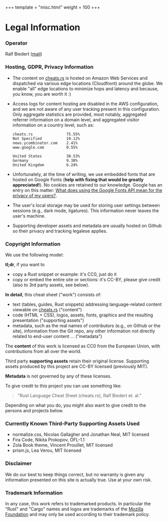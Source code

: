 +++
template = "misc.html"
weight = 100
+++


# Legal Information


### Operator

Ralf Biedert (<a href="mailto:admin@xr.io">mail</a>)



### Hosting, GDPR, Privacy Information

- The content on [cheats.rs](https://cheats.rs) is hosted on Amazon Web Services and dispatched via various edge locations (Cloudfront) around the globe. We enable "all" edge locations to minimize hops and latency and because, you know, you are worth it :)
- Access logs for content hosting are disabled in the AWS configuration, and we are not aware of any user tracking present in this configuration. Only aggregate statistics are provided, most notably, aggregated referrer information on a domain level, and aggregated visitor information on a country level, such as:

    ```
    cheats.rs               75.55%
    Not Specified           19.12%
    news.ycombinator.com    2.41%
    www.google.com          0.55%
    ```

    ```
    United States           30.53%
    Germany                 9.38%
    United Kingdom          6.24%
    ```

- Unfortunately, at the time of writing, we use embedded fonts that are hosted on Google Fonts (**help with fixing that would be greatly appreciated!**). No cookies are retained to our knowledge. Google has an entry on this matter: [What does using the Google Fonts API mean for the privacy of my users?](https://developers.google.com/fonts/faq).
- The user's local storage may be used for storing user settings between sessions (e.g., dark mode, ligatures). This information never leaves the user's machine.
- Supporting developer assets and metadata are usually hosted on Github so their privacy and tracking legalese applies.


### Copyright Information

We use the following model:

**tl;dr**, if you want to
- copy a Rust snippet or example: it's CC0, just do it
- copy or embed the entire site or sections: it's CC-BY, please give credit (also to 3rd party assets, see below).


**In detail**, this cheat sheet ("work") consists of:

- text (tables, guides, Rust snippets) addressing language-related content viewable on [cheats.rs](https://cheats.rs) ("content")
- code (HTML + CSS), logos, assets, fonts, graphics and the resulting presentation ("supporting assets")
- metadata, such as the real names of contributors (e.g., on Github or the site), information from the Git repo, any other information not directly related to end-user content ... ("metadata")

The **content** of this work is licensed as CC0 from the European Union, with contributions from all over the world.

Third party **supporting assets** retain their original license. Supporting assets produced by this project are CC-BY licensed (previously MIT).

**Metadata** is not governed by any of these licenses.

To give credit to this project you can use something like:

> "Rust Language Cheat Sheet (cheats.rs), Ralf Biedert et. al."

Depending on what you do, you might also want to give credit to the persons and projects below.




### Currently Known Third-Party Supporting Assets Used

- normalize.css, Nicolas Gallagher and Jonathan Neal, MIT licensed
- Fira Code, Nikita Prokopov, OFL-1.1
- Zola Book theme, Vincent Prouillet, MIT licensed
- prism.js, Lea Verou, MIT licensed



### Disclaimer

We do our best to keep things correct, but no warranty is given any information presented on this site is actually true. Use at your own risk.


### Trademark Information

In any case, this work refers to trademarked products. In particular the "Rust" and "Cargo" names and logos are trademarks of the [Mozilla Foundation](https://foundation.mozilla.org/) and may only be used according to their trademark policy.



<br/><br/><br/>
